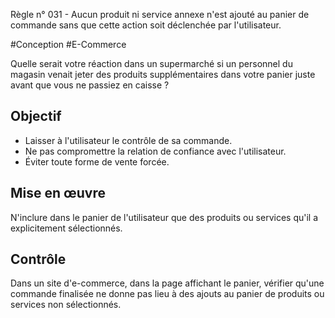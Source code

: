 
Règle n° 031  - Aucun produit ni service annexe n'est ajouté au panier de commande sans que cette action soit déclenchée par l'utilisateur.

#Conception #E-Commerce

Quelle serait votre réaction dans un supermarché si un personnel du magasin venait jeter des produits supplémentaires dans votre panier juste avant que vous ne passiez en caisse ?

Objectif
--------

*   Laisser à l'utilisateur le contrôle de sa commande.
*   Ne pas compromettre la relation de confiance avec l'utilisateur.
*   Éviter toute forme de vente forcée.

Mise en œuvre
-------------

N'inclure dans le panier de l'utilisateur que des produits ou services qu'il a explicitement sélectionnés.

Contrôle
--------

Dans un site d'e-commerce, dans la page affichant le panier, vérifier qu'une commande finalisée ne donne pas lieu à des ajouts au panier de produits ou services non sélectionnés.
